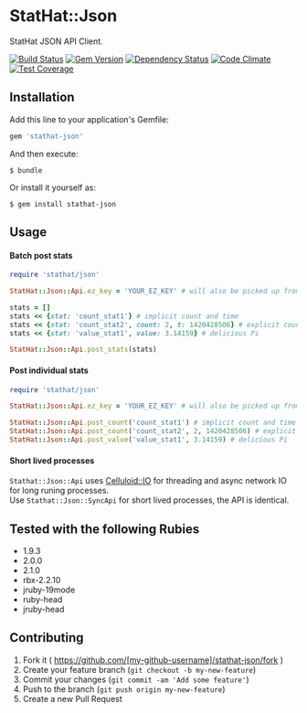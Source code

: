 # StatHat::Json

StatHat JSON API Client.

[![Build Status](https://travis-ci.org/nkeyes/stathat-json.png?branch=master)](https://travis-ci.org/nkeyes/stathat-json)
[![Gem Version](https://badge.fury.io/rb/stathat-json.png)](http://badge.fury.io/rb/stathat-json)
[![Dependency Status](https://gemnasium.com/nkeyes/stathat-json.svg)](https://gemnasium.com/nkeyes/stathat-json)
[![Code Climate](https://codeclimate.com/github/nkeyes/stathat-json/badges/gpa.svg)](https://codeclimate.com/github/nkeyes/stathat-json)
[![Test Coverage](https://codeclimate.com/github/nkeyes/stathat-json/badges/coverage.svg)](https://codeclimate.com/github/nkeyes/stathat-json)

## Installation

Add this line to your application's Gemfile:

```ruby
gem 'stathat-json'
```

And then execute:

    $ bundle

Or install it yourself as:

    $ gem install stathat-json

## Usage
#### Batch post stats
```Ruby
require 'stathat/json'

StatHat::Json::Api.ez_key = 'YOUR_EZ_KEY' # will also be picked up from ENV['STATHAT_EZKEY']

stats = []
stats << {stat: 'count_stat1'} # implicit count and time
stats << {stat: 'count_stat2', count: 2, t: 1420428506} # explicit count and time
stats << {stat: 'value_stat1', value: 3.14159} # delicious Pi

StatHat::Json::Api.post_stats(stats)

```

#### Post individual stats
```Ruby
require 'stathat/json'

StatHat::Json::Api.ez_key = 'YOUR_EZ_KEY' # will also be picked up from ENV['STATHAT_EZKEY']

StatHat::Json::Api.post_count('count_stat1') # implicit count and time
StatHat::Json::Api.post_count('count_stat2', 2, 1420428506) # explicit count and time
StatHat::Json::Api.post_value('value_stat1', 3.14159) # delicious Pi

```
#### Short lived processes
`Stathat::Json::Api` uses [Celluloid::IO](https://github.com/celluloid/celluloid-io) for threading and async network IO for long runing processes.  
Use `Stathat::Json::SyncApi` for short lived processes, the API is identical.

## Tested with the following Rubies
* 1.9.3
* 2.0.0
* 2.1.0
* rbx-2.2.10
* jruby-19mode
* ruby-head
* jruby-head

## Contributing

1. Fork it ( https://github.com/[my-github-username]/stathat-json/fork )
2. Create your feature branch (`git checkout -b my-new-feature`)
3. Commit your changes (`git commit -am 'Add some feature'`)
4. Push to the branch (`git push origin my-new-feature`)
5. Create a new Pull Request
